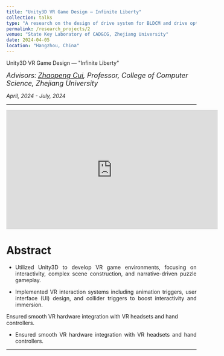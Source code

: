 ```yaml
---
title: "Unity3D VR Game Design — Infinite Liberty"
collection: talks
type: "A research on the design of drive system for BLDCM and drive optimization"
permalink: /research_projects/2
venue: "State Key Laboratory of CAD&CG, Zhejiang University"
date: 2024-04-05
location: "Hangzhou, China"
---
```

Unity3D VR Game Design — "Infinite Liberty"  

*<font size=4>Advisors:</font> [<font size=4>Zhaopeng Cui</font>](https://zhpcui.github.io/)<font size=4>, Professor, College of Computer Science, Zhejiang University</font>*   

*April, 2024 - July, 2024*  

- - -  

<iframe width="560" height="315" src="https://youtu.be/dLDUX4J_KNg?si=VJ-JRpW5KD9kUDRs" frameborder="0" allow="accelerometer; autoplay; clipboard-write; encrypted-media; gyroscope; picture-in-picture" allowfullscreen></iframe>


Abstract
===  

- <p style = "text-align:justify; text-justify:inter-ideograph;"> Utilized Unity3D to develop VR game environments, focusing on interactivity, complex scene construction, and narrative-driven puzzle gameplay.</p>
- <p style = "text-align:justify; text-justify:inter-ideograph;"> Implemented VR interaction systems including animation triggers, user interface (UI) design, and collider triggers to boost interactivity and immersion.
Ensured smooth VR hardware integration with VR headsets and hand controllers.</p>
- <p style = "text-align:justify; text-justify:inter-ideograph;"> Ensured smooth VR hardware integration with VR headsets and hand controllers. </p>  

- - -  
